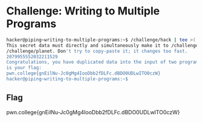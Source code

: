 # Challenge: Writing to Multiple Programs

```bash
hacker@piping~writing-to-multiple-programs:~$ /challenge/hack | tee >( /challenge/the ) >( /challenge/planet)
This secret data must directly and simultaneously make it to /challenge/the and 
/challenge/planet. Don't try to copy-paste it; it changes too fast.
2079955552032211529
Congratulations, you have duplicated data into the input of two programs! Here 
is your flag:
pwn.college{gnEilNu-Jc0gMg4IooDbb2fDLFc.dBDO0UDLwITO0czW}
hacker@piping~writing-to-multiple-programs:~$

```
## Flag
pwn.college{gnEilNu-Jc0gMg4IooDbb2fDLFc.dBDO0UDLwITO0czW}
